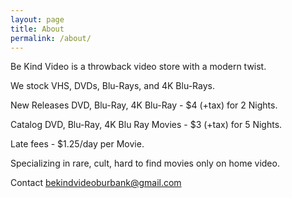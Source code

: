 ```yaml
---
layout: page
title: About
permalink: /about/
---
```


Be Kind Video is a throwback video store with a modern twist. 

We stock VHS, DVDs, Blu-Rays, and 4K Blu-Rays.

New Releases DVD, Blu-Ray, 4K Blu-Ray - $4 (+tax) for 2 Nights.

Catalog DVD, Blu-Ray, 4K Blu Ray Movies - $3 (+tax) for 5 Nights.

Late fees - $1.25/day per Movie.


Specializing in rare, cult, hard to find movies only on home video.

Contact bekindvideoburbank@gmail.com



